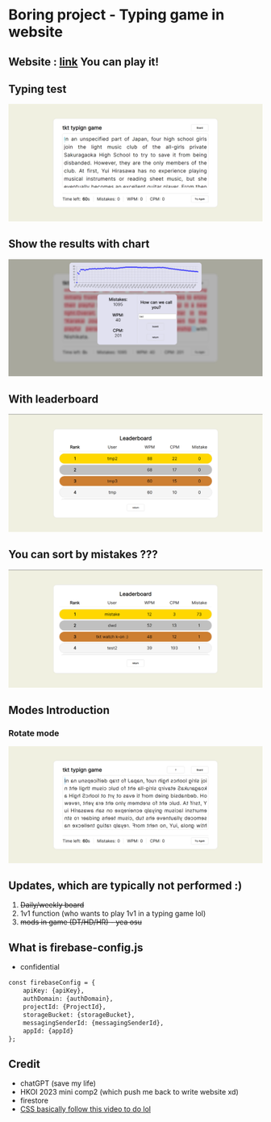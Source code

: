 # Boring project - Typing game in website # 
## Website : [link](https://typing-af2bb.firebaseapp.com/index.html) You can play it! ## 

## Typing test ##
![game.png](src/game.png)

## Show the results with chart ##
![result.png](src/result.png)

## With leaderboard ##
![board.png](src/board.png)

## You can sort by mistakes ??? ## 
![mistake.png](src/mistake.png)


## Modes Introduction ##
### Rotate mode ###
![rotate.png](src/rotate.png)


## Updates, which are typically not performed :) ##
1. ~~Daily/weekly board~~ 
2. 1v1 function (who wants to play 1v1 in a typing game lol) 
3. ~~mods in game (DT/HD/HR) - yea osu~~

## What is firebase-config.js ##
- confidential
```
const firebaseConfig = {
    apiKey: {apiKey},
    authDomain: {authDomain},
    projectId: {ProjectId},
    storageBucket: {storageBucket},
    messagingSenderId: {messagingSenderId},
    appId: {appId}
};
``` 

## Credit ##
- chatGPT (save my life) 
- HKOI 2023 mini comp2 (which push me back to write website xd)
- firestore
- [CSS basically follow this video to do lol](https://www.youtube.com/watch?v=Hg80AjDNnJk)
